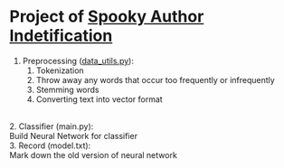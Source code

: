 # Project of [Spooky Author Indetification](https://www.kaggle.com/c/spooky-author-identification)

1. Preprocessing ([data_utils.py](https://github.com/p768lwy3/Small_Project_Machine_Learning_for_selfstudy/blob/master/Kaggle/SpookyAuthorIdentification/data_utils.py)): </br>
    1. Tokenization</br>
    2. Throw away any words that occur too frequently or infrequently</br>
    3. Stemming words</br>
    4. Converting text into vector format</br>
</br>
2. Classifier (main.py): </br>
Build Neural Network for classifier</br>
3. Record (model.txt): </br>
Mark down the old version of neural network</br>
